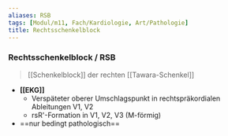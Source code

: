```yaml
---
aliases: RSB
tags: [Modul/m11, Fach/Kardiologie, Art/Pathologie]
title: Rechtsschenkelblock
---
```

### Rechtsschenkelblock / RSB
> [[Schenkelblock]] der rechten [[Tawara-Schenkel]]
- **[[EKG]]**
	- Verspäteter oberer Umschlagspunkt in rechtspräkordialen Ableitungen V1, V2
	- rsR'-Formation in V1, V2, V3 (M-förmig)
- ==nur bedingt pathologisch==